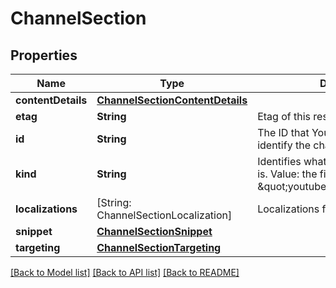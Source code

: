 # ChannelSection

## Properties
Name | Type | Description | Notes
------------ | ------------- | ------------- | -------------
**contentDetails** | [**ChannelSectionContentDetails**](ChannelSectionContentDetails.md) |  | [optional] 
**etag** | **String** | Etag of this resource. | [optional] 
**id** | **String** | The ID that YouTube uses to uniquely identify the channel section. | [optional] 
**kind** | **String** | Identifies what kind of resource this is. Value: the fixed string \&quot;youtube#channelSection\&quot;. | [optional] [default to "youtube#channelSection"]
**localizations** | [String: ChannelSectionLocalization] | Localizations for different languages | [optional] 
**snippet** | [**ChannelSectionSnippet**](ChannelSectionSnippet.md) |  | [optional] 
**targeting** | [**ChannelSectionTargeting**](ChannelSectionTargeting.md) |  | [optional] 

[[Back to Model list]](../README.md#documentation-for-models) [[Back to API list]](../README.md#documentation-for-api-endpoints) [[Back to README]](../README.md)


